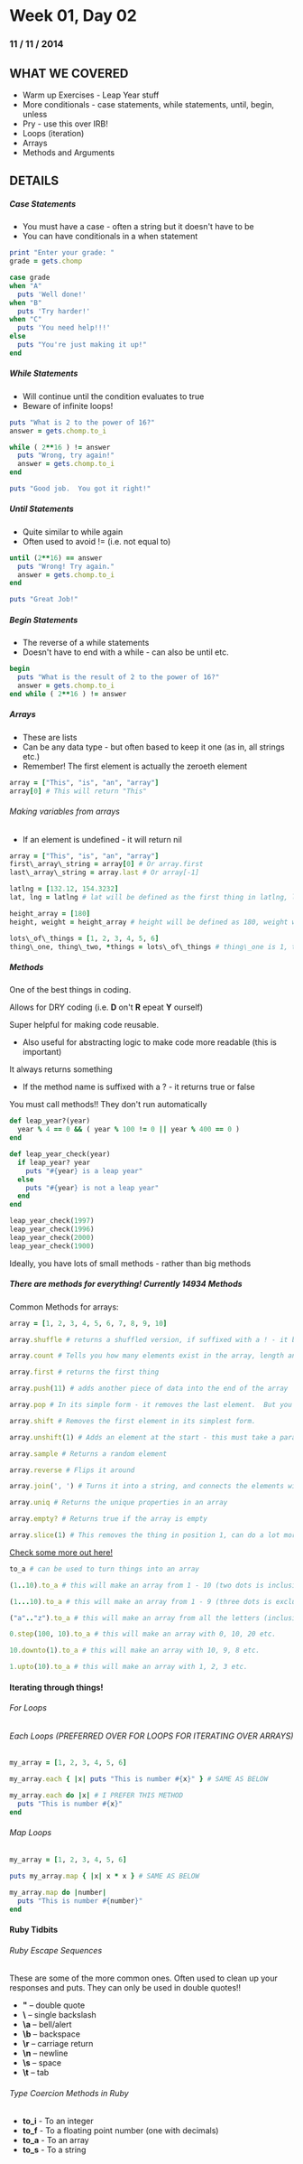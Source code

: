 Week 01, Day 02
===============
### 11 / 11 / 2014

WHAT WE COVERED
---------------

* Warm up Exercises - Leap Year stuff
* More conditionals - case statements, while statements, until, begin, unless
* Pry - use this over IRB!
* Loops (iteration)
* Arrays
* Methods and Arguments


DETAILS
-------

##### Case Statements

* You must have a case - often a string but it doesn't have to be
* You can have conditionals in a when statement

```ruby
print "Enter your grade: "
grade = gets.chomp

case grade
when "A"
  puts 'Well done!'
when "B"
  puts 'Try harder!'
when "C"
  puts 'You need help!!!'
else
  puts "You're just making it up!"
end
```

##### While Statements

* Will continue until the condition evaluates to true
* Beware of infinite loops!

```ruby
puts "What is 2 to the power of 16?"
answer = gets.chomp.to_i

while ( 2**16 ) != answer
  puts "Wrong, try again!"
  answer = gets.chomp.to_i
end

puts "Good job.  You got it right!"
```

##### Until Statements

* Quite similar to while again
* Often used to avoid != (i.e. not equal to)

```ruby
until (2**16) == answer
  puts "Wrong! Try again."
  answer = gets.chomp.to_i
end

puts "Great Job!"
```

##### Begin Statements

* The reverse of a while statements
* Doesn't have to end with a while - can also be until etc.

```ruby
begin
  puts "What is the result of 2 to the power of 16?"
  answer = gets.chomp.to_i
end while ( 2**16 ) != answer
```

##### Arrays

* These are lists
* Can be any data type - but often based to keep it one (as in, all strings etc.)
* Remember!  The first element is actually the zeroeth element

```ruby
array = ["This", "is", "an", "array"]
array[0] # This will return "This"
```

###### Making variables from arrays
* If an element is undefined - it will return nil

```ruby
array = ["This", "is", "an", "array"]
first\_array\_string = array[0] # Or array.first
last\_array\_string = array.last # Or array[-1]

latlng = [132.12, 154.3232]
lat, lng = latlng # lat will be defined as the first thing in latlng, lng will be defined as the second thing

height_array = [180]
height, weight = height_array # height will be defined as 180, weight will be defined as nil

lots\_of\_things = [1, 2, 3, 4, 5, 6]
thing\_one, thing\_two, *things = lots\_of\_things # thing\_one is 1, thing\_two is 2, things is an array of whatever is left
```

##### Methods

One of the best things in coding. 

Allows for DRY coding (i.e. **D** on't **R** epeat **Y** ourself)

Super helpful for making code reusable.
* Also useful for abstracting logic to make code more readable (this is important)  

It always returns something
* If the method name is suffixed with a ? - it returns true or false

You must call methods!! They don't run automatically

```ruby
def leap_year?(year)
  year % 4 == 0 && ( year % 100 != 0 || year % 400 == 0 )
end

def leap_year_check(year)
  if leap_year? year
    puts "#{year} is a leap year"
  else 
    puts "#{year} is not a leap year"
  end
end

leap_year_check(1997)
leap_year_check(1996)
leap_year_check(2000)
leap_year_check(1900)
```
Ideally, you have lots of small methods - rather than big methods

##### There are methods for everything! Currently 14934 Methods

Common Methods for arrays:
```ruby
array = [1, 2, 3, 4, 5, 6, 7, 8, 9, 10]

array.shuffle # returns a shuffled version, if suffixed with a ! - it becomes destructive

array.count # Tells you how many elements exist in the array, length and size do the same thing

array.first # returns the first thing

array.push(11) # adds another piece of data into the end of the array

array.pop # In its simple form - it removes the last element.  But you can do a lot more with it.

array.shift # Removes the first element in its simplest form.  

array.unshift(1) # Adds an element at the start - this must take a parameter!

array.sample # Returns a random element

array.reverse # Flips it around

array.join(', ') # Turns it into a string, and connects the elements with whatever is passed in.

array.uniq # Returns the unique properties in an array

array.empty? # Returns true if the array is empty

array.slice(1) # This removes the thing in position 1, can do a lot more!
```

[Check some more out here!](http://www.ruby-doc.org/core-2.1.4/Array.html)

```ruby
to_a # can be used to turn things into an array

(1..10).to_a # this will make an array from 1 - 10 (two dots is inclusive)

(1...10).to_a # this will make an array from 1 - 9 (three dots is exclusive)

("a".."z").to_a # this will make an array from all the letters (inclusive)

0.step(100, 10).to_a # this will make an array with 0, 10, 20 etc.

10.downto(1).to_a # this will make an array with 10, 9, 8 etc.

1.upto(10).to_a # this will make an array with 1, 2, 3 etc.
```

#### Iterating through things!

###### For Loops



###### Each Loops (PREFERRED OVER FOR LOOPS FOR ITERATING OVER ARRAYS)
```ruby
my_array = [1, 2, 3, 4, 5, 6]

my_array.each { |x| puts "This is number #{x}" } # SAME AS BELOW

my_array.each do |x| # I PREFER THIS METHOD
  puts "This is number #{x}"
end
```

###### Map Loops
```ruby
my_array = [1, 2, 3, 4, 5, 6]

puts my_array.map { |x| x * x } # SAME AS BELOW

my_array.map do |number|
  puts "This is number #{number}"
end
```

#### Ruby Tidbits

###### Ruby Escape Sequences

These are some of the more common ones.  Often used to clean up your responses and puts.
They can only be used in double quotes!!  

* **\"** – double quote
* **\\** – single backslash
* **\a** – bell/alert
* **\b** – backspace
* **\r** – carriage return
* **\n** – newline
* **\s** – space
* **\t** – tab

###### Type Coercion Methods in Ruby

* **to_i** - To an integer
* **to_f** - To a floating point number (one with decimals)
* **to_a** - To an array
* **to_s** - To a string


